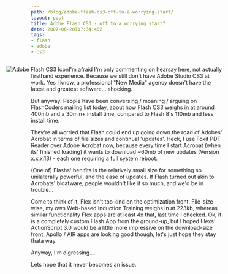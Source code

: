 ```yaml
---
path: /blog/adobe-flash-cs3-off-to-a-worrying-start/
layout: post
title: Adobe Flash CS3 - off to a worrying start?
date: 2007-06-20T17:34:46Z
tags:
- flash
- adobe
- cs3
---
```


<img src="http://uploads.psyked.co.uk/2007/05/adobe-flash-9.png" alt="Adobe Flash CS3 Icon" style="float: left; margin-left: -64px" />I'm afraid I'm only commenting on hearsay here, not actually firsthand experience.  Because we still don't have Adobe Studio CS3 at work.  Yes I know, a professional "New Media" agency doesn't have the latest and greatest software... shocking.

But anyway.  People have been conversing / moaning / arguing on FlashCoders mailing list today, about how Flash CS3 weighs in at around 400mb and a 30min+ install time, compared to Flash 8's 110mb and less install time.

They're all worried that Flash could end up going down the road of Adobes' Acrobat in terms of file sizes and continual 'updates'.  Heck, I use Foxit PDF Reader over Adobe Acrobat now, because every time I start Acrobat (when its' finished loading) it wants to download ~60mb of new updates (Version x.x.x.13) - each one requiring a full system reboot.

(One of) Flashs' benifits is the relatively small size for something so unilaterally powerful, and the ease of updates.  If Flash turned out akin to Acrobats' bloatware, people wouldn't like it so much, and we'd be in trouble...

Come to think of it, Flex isn't too kind on the optimization front.  File-size-wise, my own Web-based Induction Training weighs in at 223kb, whereas similar functionality Flex apps are at least 4x that, last time I checked.  Ok, it is a completely custom Flash App from the ground-up, but I hoped Flexs' ActionScript 3.0 would be a little more impressive on the download-size front.  Apollo / AIR apps are looking good though, let's just hope they stay thata way.

Anyway, I'm digressing...

Lets hope that it never becomes an issue.